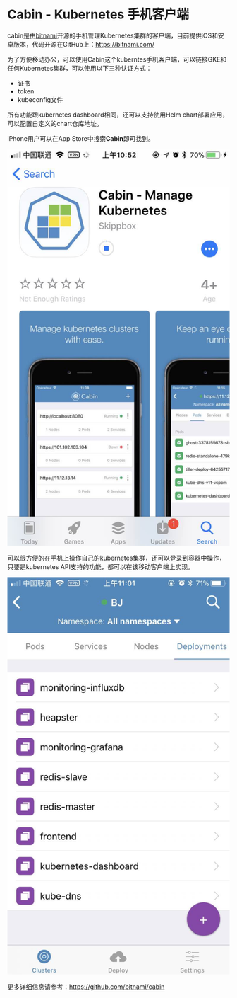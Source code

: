 # Cabin - Kubernetes 手机客户端

cabin是由[bitnami](https://bitnami.com/)开源的手机管理Kubernetes集群的客户端，目前提供iOS和安卓版本，代码开源在GitHub上：<https://bitnami.com/>

为了方便移动办公，可以使用Cabin这个kuberntes手机客户端，可以链接GKE和任何Kubernetes集群，可以使用以下三种认证方式：

- 证书
- token
- kubeconfig文件

所有功能跟kubernetes dashboard相同，还可以支持使用Helm chart部署应用，可以配置自定义的chart仓库地址。

iPhone用户可以在App Store中搜索**Cabin**即可找到。

![App Store](../images/cabin-kubernetes-mobile-dashboard-1.jpg)

可以很方便的在手机上操作自己的kubernetes集群，还可以登录到容器中操作，只要是kubernetes API支持的功能，都可以在该移动客户端上实现。

![在手机上操作Kubernetes集群](../images/cabin-kubernetes-mobile-dashboard-4.jpg)

更多详细信息请参考：https://github.com/bitnami/cabin
